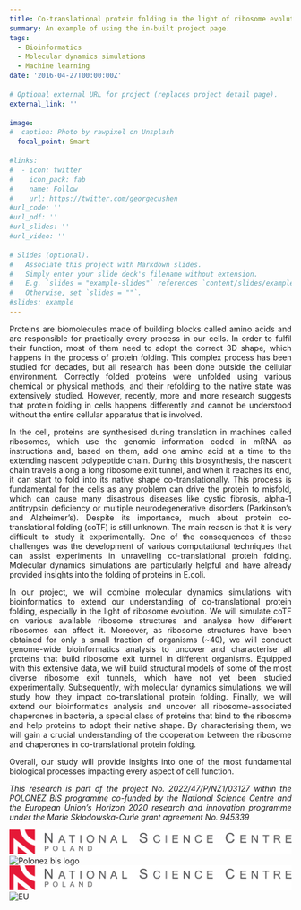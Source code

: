 ```yaml
---
title: Co-translational protein folding in the light of ribosome evolution [EVOCOTF]
summary: An example of using the in-built project page.
tags:
  - Bioinformatics
  - Molecular dynamics simulations
  - Machine learning
date: '2016-04-27T00:00:00Z'

# Optional external URL for project (replaces project detail page).
external_link: ''

image:
#  caption: Photo by rawpixel on Unsplash
  focal_point: Smart

#links:
#  - icon: twitter
#    icon_pack: fab
#    name: Follow
#    url: https://twitter.com/georgecushen
#url_code: ''
#url_pdf: ''
#url_slides: ''
#url_video: ''

# Slides (optional).
#   Associate this project with Markdown slides.
#   Simply enter your slide deck's filename without extension.
#   E.g. `slides = "example-slides"` references `content/slides/example-slides.md`.
#   Otherwise, set `slides = ""`.
#slides: example
---
```

<div style="text-align: justify">
Proteins are biomolecules made of building blocks called amino acids and are responsible for practically every process in our cells. In order to fulfil their function, most of them need to adopt the correct 3D shape, which happens in the process of protein folding. This complex process has been studied for decades, but all research has been done outside the cellular environment. Correctly folded proteins were unfolded using various chemical or physical methods, and their refolding to the native state was extensively studied. However, recently, more and more research suggests that protein folding in cells happens differently and cannot be understood without the entire cellular apparatus that is involved.

In the cell, proteins are synthesised during translation in machines called ribosomes, which use the genomic information coded in mRNA as instructions and, based on them, add one amino acid at a time to the extending nascent polypeptide chain. During this biosynthesis, the nascent chain travels along a long ribosome exit tunnel, and when it reaches its end, it can start to fold into its native shape co-translationally. This process is fundamental for the cells as any problem can drive the protein to misfold, which can cause many disastrous diseases like cystic fibrosis, alpha-1 antitrypsin deficiency or multiple neurodegenerative disorders (Parkinson’s and Alzheimer’s). Despite its importance, much about protein co-translational folding (coTF) is still unknown. The main reason is that it is very difficult to study it experimentally. One of the consequences of these challenges was the development of various computational techniques that can assist experiments in unravelling co-translational protein folding. Molecular dynamics simulations are particularly helpful and have already provided insights into the folding of proteins in E.coli.

In our project, we will combine molecular dynamics simulations with bioinformatics to extend our understanding of co-translational protein folding, especially in the light of ribosome evolution. We will simulate coTF on various available ribosome structures and analyse how different ribosomes can affect it. Moreover, as ribosome structures have been obtained for only a small fraction of organisms (~40), we will conduct genome-wide bioinformatics analysis to uncover and characterise all proteins that build ribosome exit tunnel in different organisms. Equipped with this extensive data, we will build structural models of some of the most diverse ribosome exit tunnels, which have not yet been studied experimentally. Subsequently, with molecular dynamics simulations, we will study how they impact co-translational protein folding. Finally, we will extend our bioinformatics analysis and uncover all ribosome-associated chaperones in bacteria, a special class of proteins that bind to the ribosome and help proteins to adopt their native shape. By characterising them, we will gain a crucial understanding of the cooperation between the ribosome and chaperones in co-translational protein folding.

Overall, our study will provide insights into one of the most fundamental biological processes impacting every aspect of cell function.

<em>This research is part of the project No. 2022/47/P/NZ1/03127 within the POLONEZ BIS programme co-funded by the National Science Centre and the European Union’s Horizon 2020 research and innovation programme under the Marie Skłodowska-Curie grant agreement No. 945339</em>
</div>

![NCN logo](NCN.png)
![Polonez bis logo](Polonez.png)
![NCN logo](NCN.png)
![EU](EU.png)
